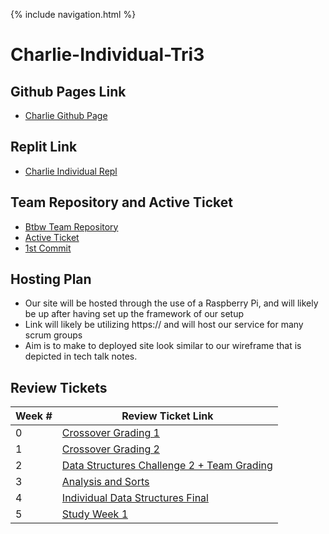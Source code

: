 
{% include navigation.html %}

# Charlie-Individual-Tri3

## Github Pages Link
 
- [Charlie Github Page](https://1855387.github.io/IndividualCSAR/Repl)

## Replit Link

- [Charlie Individual Repl](https://replit.com/@CharlieZhu2/IndividualCSAR#Calculator.java)

## Team Repository and Active Ticket

- [Btbw Team Repository](https://github.com/kylem314/btbw)
- [Active Ticket](https://github.com/kylem314/btbw/projects/1#card-79103248)
- [1st Commit](https://github.com/kylem314/btbw/commit/e8f4dfe14c5985ec37a3a666cebc3e721b346c43)

## Hosting Plan
- Our site will be hosted through the use of a Raspberry Pi, and will likely be up after having set up the framework of our setup
- Link will likely be utilizing https:// and will host our service for many scrum groups
- Aim is to make to deployed site look similar to our wireframe that is depicted in tech talk notes.

## Review Tickets

| Week # | Review Ticket Link |
| ---   | ---    |
| 0 | [Crossover Grading 1](https://github.com/1855387/individual/issues/1)|
| 1 | [Crossover Grading 2](https://github.com/1855387/individual/issues/2) |
| 2 | [Data Structures Challenge 2 + Team Grading](https://github.com/1855387/individual/issues/3) |
| 3 | [Analysis and Sorts](https://github.com/1855387/IndividualCSAR/issues/1#issue-1192054558) |
| 4 | [Individual Data Structures Final](https://github.com/1855387/IndividualCSAR/issues/2#issue-1192613344) |
| 5 | [Study Week 1](https://github.com/1855387/btbdubs/issues/6) |